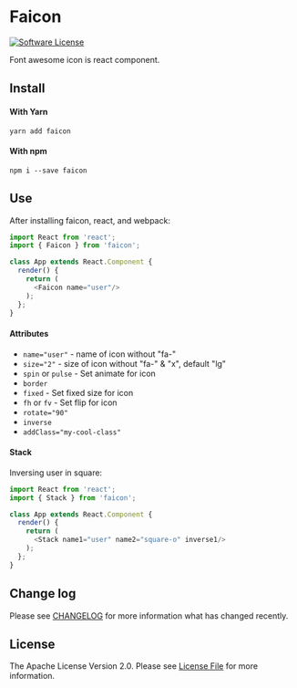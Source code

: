 # Faicon
[![Software License][ico-license]](license.md)

Font awesome icon is react component.

## Install

#### With Yarn
`yarn add faicon`

#### With npm
`npm i --save faicon`

## Use
After installing faicon, react, and webpack:
```javascript
import React from 'react';
import { Faicon } from 'faicon';

class App extends React.Component {
  render() {
    return (
      <Faicon name="user"/>
    );
  };
}
```
#### Attributes
* `name="user"` - name of icon without "fa-"
* `size="2"` - size of icon without "fa-" & "x", default "lg"
* `spin` or `pulse` - Set animate for icon
* `border`
* `fixed` - Set fixed size for icon
* `fh` or `fv` - Set flip for icon
* `rotate="90"`
* `inverse`
* `addClass="my-cool-class"`

#### Stack
Inversing user in square:
```javascript
import React from 'react';
import { Stack } from 'faicon';

class App extends React.Component {
  render() {
    return (
      <Stack name1="user" name2="square-o" inverse1/>
    );
  };
}
```

## Change log

Please see [CHANGELOG](changelog.md) for more information what has changed recently.

## License

The Apache License Version 2.0. Please see [License File](license.md) for more information.

[ico-license]: https://img.shields.io/badge/license-Apache%202-brightgreen.svg?style=flat-square
